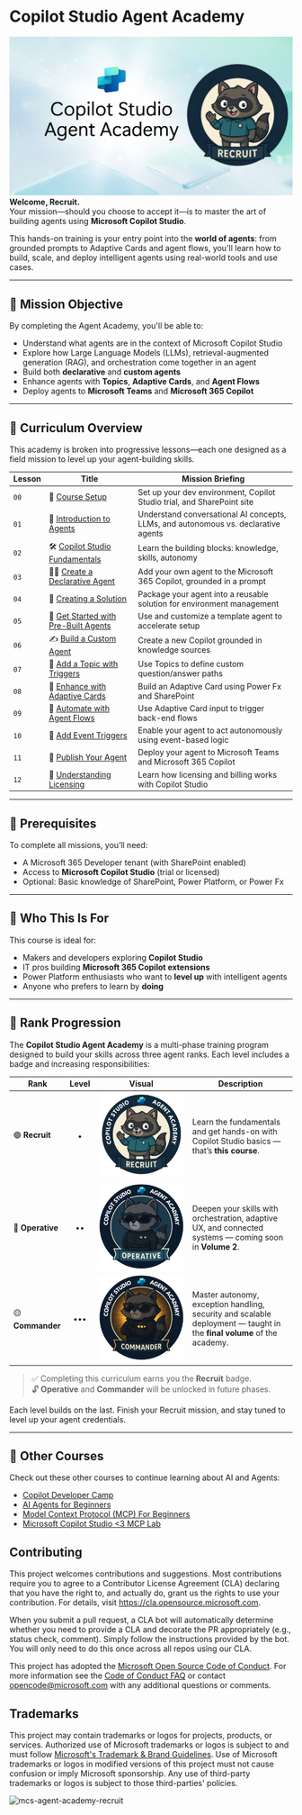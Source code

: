 # Copilot Studio Agent Academy

![Copilot Studio Agent Academy Recruit](./docs/images/mcs-agent-academy-recruit-banner.png)
**Welcome, Recruit.**  
Your mission—should you choose to accept it—is to master the art of building agents using **Microsoft Copilot Studio**.

This hands-on training is your entry point into the **world of agents**: from grounded prompts to Adaptive Cards and agent flows, you'll learn how to build, scale, and deploy intelligent agents using real-world tools and use cases.

---

## 🎯 Mission Objective

By completing the Agent Academy, you'll be able to:

- Understand what agents are in the context of Microsoft Copilot Studio
- Explore how Large Language Models (LLMs), retrieval-augmented generation (RAG), and orchestration come together in an agent
- Build both **declarative** and **custom agents**
- Enhance agents with **Topics**, **Adaptive Cards**, and **Agent Flows**
- Deploy agents to **Microsoft Teams** and **Microsoft 365 Copilot**

---

## 🧭 Curriculum Overview

This academy is broken into progressive lessons—each one designed as a field mission to level up your agent-building skills.

| Lesson | Title | Mission Briefing |
|--------|-------|------------------|
| `00` | 🧰 [Course Setup](./docs/recruit/00-course-setup/README.md) | Set up your dev environment, Copilot Studio trial, and SharePoint site |
| `01` | 🧠 [Introduction to Agents](./docs/recruit/01-introduction-to-agents/README.md) | Understand conversational AI concepts, LLMs, and autonomous vs. declarative agents |
| `02` | 🛠️ [Copilot Studio Fundamentals](./docs/recruit/02-copilot-studio-fundamentals/README.md) | Learn the building blocks: knowledge, skills, autonomy |
| `03` | 👩‍💻 [Create a Declarative Agent](./docs/recruit/03-create-a-declarative-agent-for-M365Copilot/README.md) | Add your own agent to the Microsoft 365 Copilot, grounded in a prompt |
| `04` | 🧩 [Creating a Solution](./docs/recruit/04-creating-a-solution/README.md) | Package your agent into a reusable solution for environment management |
| `05` | 🚀 [Get Started with Pre-Built Agents](./docs/recruit/05-using-prebuilt-agents/README.md) | Use and customize a template agent to accelerate setup |
| `06` | ✍️ [Build a Custom Agent](./docs/recruit/06-create-agent-from-conversation/README.md) | Create a new Copilot grounded in knowledge sources |
| `07` | 🧠 [Add a Topic with Triggers](./docs/recruit/07-add-new-topic-with-trigger/README.md) | Use Topics to define custom question/answer paths |
| `08` | 🪪 [Enhance with Adaptive Cards](./docs/recruit/08-add-adaptive-card/README.md) | Build an Adaptive Card using Power Fx and SharePoint |
| `09` | 🔁 [Automate with Agent Flows](./docs/recruit/09-add-an-agent-flow/README.md) | Use Adaptive Card input to trigger back-end flows |
| `10` | 🧭 [Add Event Triggers](./docs/recruit/10-add-event-triggers/README.md) | Enable your agent to act autonomously using event-based logic |
| `11` | 📢 [Publish Your Agent](./docs/recruit/11-publish-your-agent/README.md) | Deploy your agent to Microsoft Teams and Microsoft 365 Copilot |
| `12` | 🪪  [Understanding Licensing](./docs/recruit/12-understanding-licensing/README.md) | Learn how licensing and billing works with Copilot Studio |

---

## 🧪 Prerequisites

To complete all missions, you’ll need:

- A Microsoft 365 Developer tenant (with SharePoint enabled)
- Access to **Microsoft Copilot Studio** (trial or licensed)
- Optional: Basic knowledge of SharePoint, Power Platform, or Power Fx

---

## 🧬 Who This Is For

This course is ideal for:

- Makers and developers exploring **Copilot Studio**
- IT pros building **Microsoft 365 Copilot extensions**
- Power Platform enthusiasts who want to **level up** with intelligent agents
- Anyone who prefers to learn by **doing**

---

## 🏅 Rank Progression

The **Copilot Studio Agent Academy** is a multi-phase training program designed to build your skills across three agent ranks. Each level includes a badge and increasing responsibilities:

| Rank             | Level | Visual | Description                                                                 |
|------------------|:-----:|--------|-----------------------------------------------------------------------------|
| 🟢 **Recruit**     | •     | ![Recruit Badge](./docs/images/mcs-agent-academy-recruit-badge.png)     | Learn the fundamentals and get hands-on with Copilot Studio basics — that’s **this course**. |
| 🔵 **Operative**   | ••    | ![Operative Badge](./docs/images/mcs-agent-academy-operative-badge.png) | Deepen your skills with orchestration, adaptive UX, and connected systems — coming soon in **Volume 2**. |
| 🟡 **Commander**   | •••   | ![Commander Badge](./docs/images/mcs-agent-academy-commander-badge.png) | Master autonomy, exception handling, security and scalable deployment — taught in the **final volume** of the academy. |

> ✅ Completing this curriculum earns you the **Recruit** badge.  
> 🔓 **Operative** and **Commander** will be unlocked in future phases.

Each level builds on the last. Finish your Recruit mission, and stay tuned to level up your agent credentials.

---

## 🎒 Other Courses

Check out these other courses to continue learning about AI and Agents:

- [Copilot Developer Camp](https://microsoft.github.io/copilot-camp/)
- [AI Agents for Beginners](https://microsoft.github.io/ai-agents-for-beginners/)
- [Model Context Protocol (MCP) For Beginners](https://github.com/microsoft/mcp-for-beginners)
- [Microsoft Copilot Studio <3 MCP Lab](https://aka.ms/mcsmcplab)

## Contributing

This project welcomes contributions and suggestions.  Most contributions require you to agree to a
Contributor License Agreement (CLA) declaring that you have the right to, and actually do, grant us
the rights to use your contribution. For details, visit <https://cla.opensource.microsoft.com>.

When you submit a pull request, a CLA bot will automatically determine whether you need to provide
a CLA and decorate the PR appropriately (e.g., status check, comment). Simply follow the instructions
provided by the bot. You will only need to do this once across all repos using our CLA.

This project has adopted the [Microsoft Open Source Code of Conduct](https://opensource.microsoft.com/codeofconduct/).
For more information see the [Code of Conduct FAQ](https://opensource.microsoft.com/codeofconduct/faq/) or
contact [opencode@microsoft.com](mailto:opencode@microsoft.com) with any additional questions or comments.

## Trademarks

This project may contain trademarks or logos for projects, products, or services. Authorized use of Microsoft
trademarks or logos is subject to and must follow
[Microsoft's Trademark & Brand Guidelines](https://www.microsoft.com/legal/intellectualproperty/trademarks/usage/general).
Use of Microsoft trademarks or logos in modified versions of this project must not cause confusion or imply Microsoft sponsorship.
Any use of third-party trademarks or logos is subject to those third-parties' policies.

![mcs-agent-academy-recruit](https://m365-visitor-stats.azurewebsites.net/?resource=https://github.com/microsoft/mcs-agent-academy-recruit)
